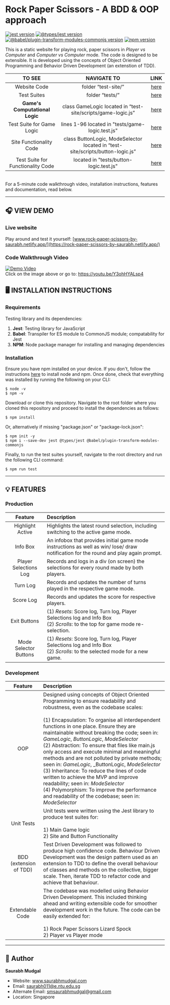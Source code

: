 # Rock Paper Scissors - A BDD & OOP approach
[![jest version](https://img.shields.io/badge/jest-v27.4.0%5E-blue)](https://www.npmjs.com/package/jest)
[![@types/jest version](https://img.shields.io/badge/%40types%2Fjest-v27.4.0%5E-lightgrey)](https://www.npmjs.com/package/jest)
[![@babel/plugin-transform-modules-commonjs version](https://img.shields.io/badge/%40babel%2Fplugin--transform--modules--commonjs-v7.16.5%5E-goldenrod)](https://www.npmjs.com/package/@babel/plugin-transform-modules-commonjs)
[![npm version](https://img.shields.io/badge/npm-v6.14.14%5E-emerald)](https://www.npmjs.com/package/npm)

This is a static website for playing rock, paper scissors in _Player vs Computer_ and _Computer vs Computer_ mode. The code is designed to be extensible. It is developed using the concepts of Object Oriented Programming and Behavior Driven Development (an extenstion of TDD).
<br>

TO SEE | NAVIGATE TO | LINK
| :---: | :---: | :---:
Website Code | folder “test-site/” | [here](https://github.com/Saurabh-Mudgal/rock-paper-scissors-TDD-OOP/tree/main/test-site)
Test Suites | folder “tests/” | [here](https://github.com/Saurabh-Mudgal/rock-paper-scissors-TDD-OOP/tree/main/tests)
**Game's Computational Logic** | class GameLogic located in “test-site/scripts/game-logic.js” | [here](https://github.com/Saurabh-Mudgal/rock-paper-scissors-TDD-OOP/blob/main/test-site/scripts/game-logic.js)
Test Suite for Game Logic | lines 1-96 located in "tests/game-logic.test.js" | [here](https://github.com/Saurabh-Mudgal/rock-paper-scissors-TDD-OOP/blob/main/tests/game-logic.test.js)
Site Functionality Code | class ButtonLogic, ModeSelector located in “test-site/scripts/button-logic.js” | [here](https://github.com/Saurabh-Mudgal/rock-paper-scissors-TDD-OOP/blob/main/test-site/scripts/button-logic.js)
Test Suite for Functionality Code | located in "tests/button-logic.test.js" | [here](https://github.com/Saurabh-Mudgal/rock-paper-scissors-TDD-OOP/blob/main/tests/button-logic.test.js)

<br>
For a 5-minute code walkthrough video, installation instructions, features and documentation, read below.

- - - -


## 🎧 VIEW DEMO

### Live website
Play around and test it yourself: [www.rock-paper-scissors-by-saurabh.netlify.app/](https://rock-paper-scissors-by-saurabh.netlify.app/)

### Code Walkthrough Video
[![Demo Video](https://img.youtube.com/vi/Y3ohHYALsp4/0.jpg)](https://youtu.be/Y3ohHYALsp4)
<br>
Click on the image above or go to: https://youtu.be/Y3ohHYALsp4

## 🖥️ INSTALLATION INSTRUCTIONS

### Requirements
Testing library and its dependencies:
1) **Jest**: Testing library for JavaScript
2) **Babel**: Transpiler for ES module to CommonJS module; compatability for Jest
3) **NPM**: Node package manager for installing and managing dependencies

### Installation
Ensure you have npm installed on your device. If you don't, follow the instructions [here](https://nodejs.org/en/) to install node and npm. Once done, check that everything was installed by running the following on your CLI:
```git
$ node -v
$ npm -v
```
Download or clone this repository. Navigate to the root folder where you cloned this repository and proceed to install the dependencies as follows:
```git
$ npm install
```
Or, alternatively if missing "package.json" or "package-lock.json":
```git
$ npm init -y
$ npm i --save-dev jest @types/jest @babel/plugin-transform-modules-commonjs
```
Finally, to run the test suites yourself, navigate to the root directory and run the following CLI command:
```git
$ npm run test
```

- - - -

## 💡 FEATURES

### Production
Feature | Description
| :---: | :---
Highlight Active | Highlights the latest round selection, including switching to the active game mode.
Info Box | An infobox that provides initial game mode instructions as well as win/ lose/ draw notification for the round and play again prompt.
Player Selections Log | Records and logs in a div (on screen) the selections for every round made by both players.
Turn Log | Records and updates the number of turns played in the respective game mode.
Score Log | Records and updates the score for respective players.
Exit Buttons | (1) _Resets_: Score log, Turn log, Player Selections log and Info Box <br>(2) _Scrolls_: to the top for game mode re-selection.
Mode Selector Buttons |  (1) _Resets_: Score log, Turn log, Player Selections log and Info Box <br>(2) _Scrolls_: to the selected mode for a new game.


### Development
Feature | Description
| :---: | :---
OOP | Designed using concepts of Object Oriented Programming to ensure readability and robustness, even as the codebase scales: <br><br>(1) Encapsulation: To organise all interdependent functions in one place. Ensure they are maintainable without breaking the code; seen in: _GameLogic_, _ButtonLogic_, _ModeSelector_ <br>(2) Abstraction: To ensure that files like main.js only access and execute minimal and meaningful methods and are not polluted by private methods; seen in: _GameLogic_, _ButtonLogic, _ModeSelector_ <br>(3) Inheritance: To reduce the lines of code written to achieve the MVP and improve readability; seen in: _ModeSelector_<br>(4) Polymorphism: To improve the performance and readability of the codebase; seen in:  _ModeSelector_
Unit Tests | Unit tests were written using the Jest library to produce test suites for:<br><br> 1) Main Game logic<br> 2) Site and Button Functionality
BDD (extension of TDD) | Test Driven Development was followed to produce high confidence code. Behaviour Driven Development was the design pattern used as an extension to TDD to define the overall behaviour of classes and methods on the collective, bigger scale. Then, iterate TDD to refactor code and achieve that behaviour.
Extendable Code | The codebase was modelled using Behavior Driven Development. This included thinking ahead and writing extensible code for smoother development work in the future. The code can be easily extended for:<br><br> 1) Rock Paper Scissors Lizard Spock<br> 2) Player vs Player mode

- - - -

## 👤 Author

**Saurabh Mudgal**

* Website: www.saurabhmudgal.com
* Email: saurabh011@e.ntu.edu.sg
* Alternate Email: smsaurabhmudgal@gmail.com
* Location: Singapore
